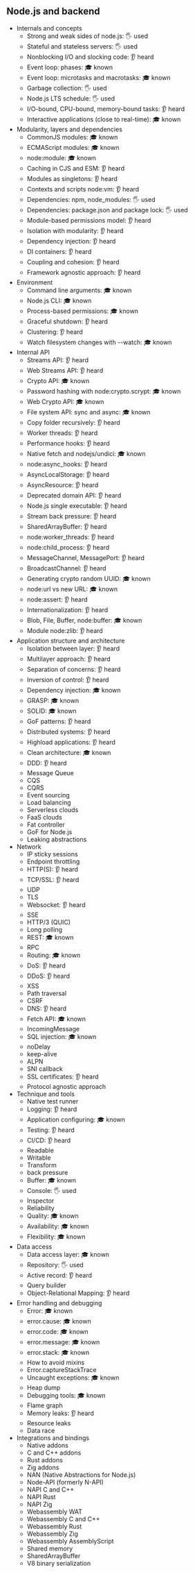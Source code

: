 ## Node.js and backend

- Internals and concepts
  - Strong and weak sides of node.js: 🖐️ used
  - Stateful and stateless servers: 🖐️ used
  - Nonblocking I/O and slocking code: 👂 heard
  - Event loop: phases: 🎓 known
  - Event loop: microtasks and macrotasks: 🎓 known
  - Garbage collection: 🖐️ used
  - Node.js LTS schedule: 🖐️ used
  - I/O-bound, CPU-bound, memory-bound tasks: 👂 heard
  - Interactive applications (close to real-time): 🎓 known
- Modularity, layers and dependencies
  - CommonJS modules: 🎓 known
  - ECMAScript modules: 🎓 known
  - node:module: 🎓 known
  - Caching in CJS and ESM: 👂 heard
  - Modules as singletons: 👂 heard
  - Contexts and scripts node:vm: 👂 heard
  - Dependencies: npm, node_modules: 🖐️ used
  - Dependencies: package.json and package lock: 🖐️ used
  - Module-based permissions model: 👂 heard
  - Isolation with modularity: 👂 heard
  - Dependency injection: 👂 heard
  - DI containers: 👂 heard
  - Coupling and cohesion: 👂 heard
  - Framework agnostic approach: 👂 heard
- Environment
  - Command line arguments: 🎓 known
  - Node.js CLI: 🎓 known
  - Process-based permissions: 🎓 known
  - Graceful shutdown: 👂 heard
  - Clustering: 👂 heard
  - Watch filesystem changes with --watch: 🎓 known
- Internal API
  - Streams API: 👂 heard
  - Web Streams API: 👂 heard
  - Crypto API: 🎓 known
  - Password hashing with node:crypto.scrypt: 🎓 known
  - Web Crypto API: 🎓 known
  - File system API: sync and async: 🎓 known
  - Copy folder recursively: 👂 heard
  - Worker threads: 👂 heard
  - Performance hooks: 👂 heard
  - Native fetch and nodejs/undici: 🎓 known
  - node:async_hooks: 👂 heard
  - AsyncLocalStorage: 👂 heard
  - AsyncResource: 👂 heard
  - Deprecated domain API: 👂 heard
  - Node.js single executable: 👂 heard
  - Stream back pressure: 👂 heard
  - SharedArrayBuffer: 👂 heard
  - node:worker_threads: 👂 heard
  - node:child_process: 👂 heard
  - MessageChannel, MessagePort: 👂 heard
  - BroadcastChannel: 👂 heard
  - Generating crypto random UUID: 🎓 known
  - node:url vs new URL: 🎓 known
  - node:assert: 👂 heard
  - Internationalization: 👂 heard
  - Blob, File, Buffer, node:buffer: 🎓 known
  - Module node:zlib: 👂 heard
- Application structure and architecture
  - Isolation between layer: 👂 heard
  - Multilayer approach: 👂 heard
  - Separation of concerns: 👂 heard
  - Inversion of control: 👂 heard
  - Dependency injection: 🎓 known
  - GRASP: 🎓 known
  - SOLID: 🎓 known
  - GoF patterns: 👂 heard
  - Distributed systems: 👂 heard 
  - Highload applications: 👂 heard
  - Clean architecture: 🎓 known
  - DDD: 👂 heard
  - Message Queue
  - CQS
  - CQRS
  - Event sourcing
  - Load balancing
  - Serverless clouds
  - FaaS clouds
  - Fat controller
  - GoF for Node.js
  - Leaking abstractions
- Network
  - IP sticky sessions
  - Endpoint throttling
  - HTTP(S): 👂 heard
  - TCP/SSL: 👂 heard
  - UDP
  - TLS
  - Websocket: 👂 heard
  - SSE
  - HTTP/3 (QUIC)
  - Long polling
  - REST: 🎓 known
  - RPC
  - Routing: 🎓 known
  - DoS: 👂 heard
  - DDoS: 👂 heard
  - XSS
  - Path traversal
  - CSRF
  - DNS: 👂 heard
  - Fetch API: 🎓 known
  - IncomingMessage
  - SQL injection: 🎓 known
  - noDelay
  - keep-alive
  - ALPN
  - SNI callback
  - SSL certificates: 👂 heard
  - Protocol agnostic approach
- Technique and tools
  - Native test runner
  - Logging: 👂 heard
  - Application configuring: 🎓 known
  - Testing: 👂 heard
  - CI/CD: 👂 heard
  - Readable
  - Writable
  - Transform
  - back pressure
  - Buffer: 🎓 known
  - Console: 🖐️ used
  - Inspector
  - Reliability
  - Quality: 🎓 known
  - Availability: 🎓 known
  - Flexibility: 🎓 known
- Data access
  - Data access layer: 🎓 known
  - Repository: 🖐️ used
  - Active record: 👂 heard
  - Query builder
  - Object-Relational Mapping: 👂 heard
- Error handling and debugging
  - Error: 🎓 known
  - error.cause: 🎓 known
  - error.code: 🎓 known
  - error.message: 🎓 known
  - error.stack: 🎓 known
  - How to avoid mixins
  - Error.captureStackTrace
  - Uncaught exceptions: 🎓 known
  - Heap dump
  - Debugging tools: 🎓 known
  - Flame graph
  - Memory leaks: 👂 heard
  - Resource leaks
  - Data race
- Integrations and bindings
  - Native addons
  - C and C++ addons
  - Rust addons
  - Zig addons
  - NAN (Native Abstractions for Node.js)
  - Node-API (formerly N-API)
  - NAPI C and C++
  - NAPI Rust
  - NAPI Zig
  - Webassembly WAT
  - Webassembly C and C++
  - Webassembly Rust
  - Webassembly Zig
  - Webassembly AssemblyScript
  - Shared memory
  - SharedArrayBuffer
  - V8 binary serialization
